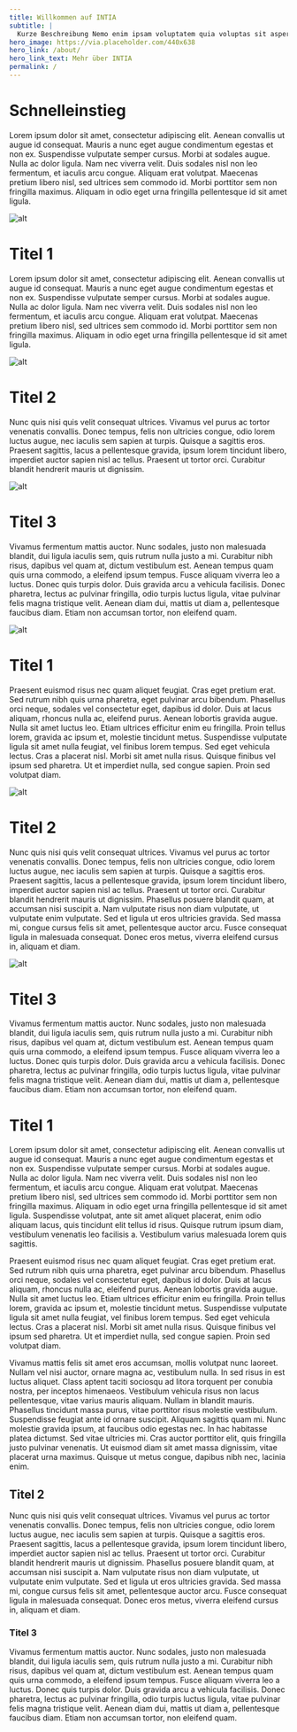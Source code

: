 ```yaml
---
title: Willkommen auf INTIA
subtitle: |
  Kurze Beschreibung Nemo enim ipsam voluptatem quia voluptas sit aspernatur aut odit aut fugit, sed quia consequuntur magni dolores eos qui ratione voluptatem sequi nesciunt. Neque porro quisquam est, qui dolorem.
hero_image: https://via.placeholder.com/440x638
hero_link: /about/
hero_link_text: Mehr über INTIA
permalink: /
---
```


<div class="clear"></div>

# Schnelleinstieg
Lorem ipsum dolor sit amet, consectetur adipiscing elit. Aenean convallis ut augue id consequat. Mauris a nunc eget augue condimentum egestas et non ex. Suspendisse vulputate semper cursus. Morbi at sodales augue. Nulla ac dolor ligula. Nam nec viverra velit. Duis sodales nisl non leo fermentum, et iaculis arcu congue. Aliquam erat volutpat. Maecenas pretium libero nisl, sed ultrices sem commodo id. Morbi porttitor sem non fringilla maximus. Aliquam in odio eget urna fringilla pellentesque id sit amet ligula.

<div class="clear"></div>

<img src="https://via.placeholder.com/1200x900" alt="alt" class="left">

# Titel 1

Lorem ipsum dolor sit amet, consectetur adipiscing elit. Aenean convallis ut augue id consequat. Mauris a nunc eget augue condimentum egestas et non ex. Suspendisse vulputate semper cursus. Morbi at sodales augue. Nulla ac dolor ligula. Nam nec viverra velit. Duis sodales nisl non leo fermentum, et iaculis arcu congue. Aliquam erat volutpat. Maecenas pretium libero nisl, sed ultrices sem commodo id. Morbi porttitor sem non fringilla maximus. Aliquam in odio eget urna fringilla pellentesque id sit amet ligula.

<div class="clear"></div>

<img src="https://via.placeholder.com/1200x900" alt="alt" class="right">

# Titel 2

Nunc quis nisi quis velit consequat ultrices. Vivamus vel purus ac tortor venenatis convallis. Donec tempus, felis non ultricies congue, odio lorem luctus augue, nec iaculis sem sapien at turpis. Quisque a sagittis eros. Praesent sagittis, lacus a pellentesque gravida, ipsum lorem tincidunt libero, imperdiet auctor sapien nisl ac tellus. Praesent ut tortor orci. Curabitur blandit hendrerit mauris ut dignissim. 
<div class="clear"></div>

<img src="https://via.placeholder.com/1200x900" alt="alt" class="left">

# Titel 3

Vivamus fermentum mattis auctor. Nunc sodales, justo non malesuada blandit, dui ligula iaculis sem, quis rutrum nulla justo a mi. Curabitur nibh risus, dapibus vel quam at, dictum vestibulum est. Aenean tempus quam quis urna commodo, a eleifend ipsum tempus. Fusce aliquam viverra leo a luctus. Donec quis turpis dolor. Duis gravida arcu a vehicula facilisis. Donec pharetra, lectus ac pulvinar fringilla, odio turpis luctus ligula, vitae pulvinar felis magna tristique velit. Aenean diam dui, mattis ut diam a, pellentesque faucibus diam. Etiam non accumsan tortor, non eleifend quam.
<div class="clear"></div>

<img src="https://via.placeholder.com/1200x900" alt="alt" class="right">

# Titel 1

Praesent euismod risus nec quam aliquet feugiat. Cras eget pretium erat. Sed rutrum nibh quis urna pharetra, eget pulvinar arcu bibendum. Phasellus orci neque, sodales vel consectetur eget, dapibus id dolor. Duis at lacus aliquam, rhoncus nulla ac, eleifend purus. Aenean lobortis gravida augue. Nulla sit amet luctus leo. Etiam ultrices efficitur enim eu fringilla. Proin tellus lorem, gravida ac ipsum et, molestie tincidunt metus. Suspendisse vulputate ligula sit amet nulla feugiat, vel finibus lorem tempus. Sed eget vehicula lectus. Cras a placerat nisl. Morbi sit amet nulla risus. Quisque finibus vel ipsum sed pharetra. Ut et imperdiet nulla, sed congue sapien. Proin sed volutpat diam.


<div class="clear"></div>

<img src="https://via.placeholder.com/1200x900" alt="alt" class="left">

# Titel 2

Nunc quis nisi quis velit consequat ultrices. Vivamus vel purus ac tortor venenatis convallis. Donec tempus, felis non ultricies congue, odio lorem luctus augue, nec iaculis sem sapien at turpis. Quisque a sagittis eros. Praesent sagittis, lacus a pellentesque gravida, ipsum lorem tincidunt libero, imperdiet auctor sapien nisl ac tellus. Praesent ut tortor orci. Curabitur blandit hendrerit mauris ut dignissim. Phasellus posuere blandit quam, at accumsan nisi suscipit a. Nam vulputate risus non diam vulputate, ut vulputate enim vulputate. Sed et ligula ut eros ultricies gravida. Sed massa mi, congue cursus felis sit amet, pellentesque auctor arcu. Fusce consequat ligula in malesuada consequat. Donec eros metus, viverra eleifend cursus in, aliquam et diam.


<div class="clear"></div>

<img src="https://via.placeholder.com/1200x900" alt="alt" class="right">

# Titel 3

Vivamus fermentum mattis auctor. Nunc sodales, justo non malesuada blandit, dui ligula iaculis sem, quis rutrum nulla justo a mi. Curabitur nibh risus, dapibus vel quam at, dictum vestibulum est. Aenean tempus quam quis urna commodo, a eleifend ipsum tempus. Fusce aliquam viverra leo a luctus. Donec quis turpis dolor. Duis gravida arcu a vehicula facilisis. Donec pharetra, lectus ac pulvinar fringilla, odio turpis luctus ligula, vitae pulvinar felis magna tristique velit. Aenean diam dui, mattis ut diam a, pellentesque faucibus diam. Etiam non accumsan tortor, non eleifend quam.

# Titel 1

Lorem ipsum dolor sit amet, consectetur adipiscing elit. Aenean convallis ut augue id consequat. Mauris a nunc eget augue condimentum egestas et non ex. Suspendisse vulputate semper cursus. Morbi at sodales augue. Nulla ac dolor ligula. Nam nec viverra velit. Duis sodales nisl non leo fermentum, et iaculis arcu congue. Aliquam erat volutpat. Maecenas pretium libero nisl, sed ultrices sem commodo id. Morbi porttitor sem non fringilla maximus. Aliquam in odio eget urna fringilla pellentesque id sit amet ligula. Suspendisse volutpat, ante sit amet aliquet placerat, enim odio aliquam lacus, quis tincidunt elit tellus id risus. Quisque rutrum ipsum diam, vestibulum venenatis leo facilisis a. Vestibulum varius malesuada lorem quis sagittis.

Praesent euismod risus nec quam aliquet feugiat. Cras eget pretium erat. Sed rutrum nibh quis urna pharetra, eget pulvinar arcu bibendum. Phasellus orci neque, sodales vel consectetur eget, dapibus id dolor. Duis at lacus aliquam, rhoncus nulla ac, eleifend purus. Aenean lobortis gravida augue. Nulla sit amet luctus leo. Etiam ultrices efficitur enim eu fringilla. Proin tellus lorem, gravida ac ipsum et, molestie tincidunt metus. Suspendisse vulputate ligula sit amet nulla feugiat, vel finibus lorem tempus. Sed eget vehicula lectus. Cras a placerat nisl. Morbi sit amet nulla risus. Quisque finibus vel ipsum sed pharetra. Ut et imperdiet nulla, sed congue sapien. Proin sed volutpat diam.

Vivamus mattis felis sit amet eros accumsan, mollis volutpat nunc laoreet. Nullam vel nisi auctor, ornare magna ac, vestibulum nulla. In sed risus in est luctus aliquet. Class aptent taciti sociosqu ad litora torquent per conubia nostra, per inceptos himenaeos. Vestibulum vehicula risus non lacus pellentesque, vitae varius mauris aliquam. Nullam in blandit mauris. Phasellus tincidunt massa purus, vitae porttitor risus molestie vestibulum. Suspendisse feugiat ante id ornare suscipit. Aliquam sagittis quam mi. Nunc molestie gravida ipsum, at faucibus odio egestas nec. In hac habitasse platea dictumst. Sed vitae ultricies mi. Cras auctor porttitor elit, quis fringilla justo pulvinar venenatis. Ut euismod diam sit amet massa dignissim, vitae placerat urna maximus. Quisque ut metus congue, dapibus nibh nec, lacinia enim.

## Titel 2

Nunc quis nisi quis velit consequat ultrices. Vivamus vel purus ac tortor venenatis convallis. Donec tempus, felis non ultricies congue, odio lorem luctus augue, nec iaculis sem sapien at turpis. Quisque a sagittis eros. Praesent sagittis, lacus a pellentesque gravida, ipsum lorem tincidunt libero, imperdiet auctor sapien nisl ac tellus. Praesent ut tortor orci. Curabitur blandit hendrerit mauris ut dignissim. Phasellus posuere blandit quam, at accumsan nisi suscipit a. Nam vulputate risus non diam vulputate, ut vulputate enim vulputate. Sed et ligula ut eros ultricies gravida. Sed massa mi, congue cursus felis sit amet, pellentesque auctor arcu. Fusce consequat ligula in malesuada consequat. Donec eros metus, viverra eleifend cursus in, aliquam et diam.

### Titel 3

Vivamus fermentum mattis auctor. Nunc sodales, justo non malesuada blandit, dui ligula iaculis sem, quis rutrum nulla justo a mi. Curabitur nibh risus, dapibus vel quam at, dictum vestibulum est. Aenean tempus quam quis urna commodo, a eleifend ipsum tempus. Fusce aliquam viverra leo a luctus. Donec quis turpis dolor. Duis gravida arcu a vehicula facilisis. Donec pharetra, lectus ac pulvinar fringilla, odio turpis luctus ligula, vitae pulvinar felis magna tristique velit. Aenean diam dui, mattis ut diam a, pellentesque faucibus diam. Etiam non accumsan tortor, non eleifend quam.
